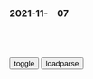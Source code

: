 ### 2021-11-　07

```note
```

<table id="tbc" style="white-space:pre-wrap">
</table>
<button onclick="toggleb()">toggle</button>
<button onclick="loadparse()">loadparse</button>
<br>
<!-- 🌸<br>🍅-　-🍑<hr>🍀 -->
<pre>
<textarea rows="30" cols="100" style="display: none" id="tar">

<p><font size="4""><b>
copy - How to get copied text from JavaScript - Stack Overflow</b></font>
https://stackoverflow.com/questions/53133390/how-to-get-copied-text-from-javascript

<font size="1" style="color:#DCDCDC"><b>2021/11/8 上午11:43:42</b></font>

<p><font size="4""><b>
jquery - Is it possible to paste from clipboard onclick in Javascript? - Stack Overflow</b></font>
https://stackoverflow.com/questions/50633601/is-it-possible-to-paste-from-clipboard-onclick-in-javascript

document.execCommand('paste');

<font size="1" style="color:#DCDCDC"><b>2021/11/8 上午11:32:45</b></font>

<p><font size="4""><b>
javascript - Get current clipboard content? - Stack Overflow</b></font>
https://stackoverflow.com/questions/6413036/get-current-clipboard-content

await navigator.clipboard.readText();

<font size="1" style="color:#DCDCDC"><b>2021/11/8 上午11:40:26</b></font>


TitleUrlSelect
　
{{ title }}
{{ url }}

{{ selected }}

{{ dt }}


<font size="2"><b>
阿 斯 兰 劝 架_哔哩哔哩_bilibili</b></font><br>
https://www.bilibili.com/video/BV1ZS4y1X7Sm

阿斯兰劝架

<font size="1" style="color:#DCDCDC"><b>2021/12/14 下午1:21:08</b></font><br>

<font size="4""><b>
高达SEED：为什么被我干掉的人都复活了，四天王同场竞技！,动漫,日本动漫,好看视频</b></font>
https://haokan.baidu.com/v?vid=311920692980570550&sfrom=baidu-feed

可怕的是封闭自我

我是化不可能为可能的男人

你到底知不知道自己现在要打什么

<font size="1" style="color:#1E90FF"><b>2021/11/6 下午9:38:19</b></font>
<font size="4""><b>
女孩子不要独自出去喝酒，看完这部电影你就知道了，太危险,影视,伦理片,好看视频</b></font>
https://haokan.baidu.com/v?vid=9698178830587684752&sfrom=baidu-feed

zf多年前做过一项活体实验，
他们必须用人体的脑垂体来阻止老化。

w尼听到后震惊无比。

<font size="1" style="color:#1E90FF"><b>2021/11/6 下午8:50:43</b></font>

<font size="4""><b>
重庆红衣小男孩事件真相是性窒息还是蛤m续命？|-娱乐广播网</b></font>
http://m.yulefm.com/news/2019-11-22/210184.html

<font size="1" style="color:#1E90FF"><b>2021/11/6 下午8:58:31</b></font>

<font size="4""><b>
杀小孩给自己孩子续命是什么电影 - 百度宝宝知道</b></font>
https://baobao.baidu.com/question/456133a65b8503a1f49ab53901aba013.html

永不退缩

<font size="1" style="color:#1E90FF"><b>2021/11/6 下午8:56:59</b></font>

<font size="4""><b>
美g数千情报官员可能被解雇，原因是……</b></font>
https://mbd.baidu.com/newspage/data/landingsuper?context=%7B%22nid%22%3A%22news_9234317571876799989%22%7D

　uaren6D
我的大学同学好友小杨，在哥伦比亚大学东亚学院留学，今年五月她在纽约接种了疫苗，两周之后去世…
　uaren6D
原本她准备八月份完成学业回g的。她在纽约疫情风暴眼，不得不接种疫苗，两针之后，头痛就蹲下，站不起来，其他h人同学好友送她去医院，当晚半夜去世，很奇怪的是她的主要器g竟然被医院当下z除了，这是我们几个g内同学好友听说之后最最气愤的…

x胖这厮想家
不好编了，也可能是预算减少，只好借疫苗口减减员。

Vo421ghl
他们不打是因为美g的疫苗研发时间太短、只有几个月的安全数据，远未成熟，谁愿意拿自己的生命和健康开玩笑？

s瓶红包使者
情报人员拒绝接种疫苗，他们一定是了解到了某种真相。

　SAASD金牛
这些都是搞情报的，说不定真的知道些什么  搞不好就像王牌特工演的那样，疫苗里面有纳米炸弹或者纳米收音机

h雅云0F
美gsh就是要培养这种无知无畏的人，有利于发动战争。

<font size="1" style="color:#1E90FF"><b>2021/11/6 下午8:31:40</b></font>

g王排名：聋哑的波吉王子，却有成为最伟大f王的梦想_腾讯新闻
https://new.qq.com/rain/a/20211017V064DE00

敏种
嘲笑光着身子的波吉王子是傻子，但波吉不在意，依旧微笑着朝城堡走去。
波吉告诉卡克，自己要成为这个世界上最伟大的锅王。

2021/11/6 下午3:30:02

真实历史影像，一起看看希特勒演讲有多么癫狂,历史,世界历史,好看视频
https://haokan.baidu.com/v?vid=10943541778799743122&sfrom=baidu-feed

演讲者在演讲的时候，眼睛最好看着站在前排的女人，她们最容易被征服。

很有可能就是被他那双，迷离的蓝眼睛所征服了。

很可能他自己在演讲中也特别开心，感受到了特别的乐趣。

希特勒的音域非常宽广，他在演讲过程中音调会跨越两个半八度。科学研究的结果还表明，这种音调变化能起到约束精神智力和激活脑干情感的作用。

回到中间时，他往往会说一句话：德g高于一切。然后便是雷鸣般的掌声。

y学文学猛兽历史足球
希哥：德g利益高于一切，我愿意为整个德意志奉献每一滴血，直到流干。

l璃丶银翼3M
从最后的结果来看好像是德g为他流干了每一滴血吧

2021/11/6 下午3:11:26

</textarea>
</pre>
<!-- 🍀<br>🍑-　-🍅<hr>🌸 -->

```tip
```

<script src="https://cdn.jsdelivr.net/npm/jquery@3.5.1/dist/jquery.min.js"></script>

<link rel="stylesheet" href="https://cdn.jsdelivr.net/gh/fancyapps/fancybox@3.5.7/dist/jquery.fancybox.min.css" />
<script src="https://cdn.jsdelivr.net/gh/fancyapps/fancybox@3.5.7/dist/jquery.fancybox.min.js"></script>

<script type="text/javascript">

var __urlRegex = /(\b(https?|ftp|file):\/\/[-A-Z0-9+&@#\/%?=~_|!:,.;]*[-A-Z0-9+&@#\/%=~_|])/ig;
var __imgRegex = /\.(?:jpe?g|gif|png)$/i;

loadparse();

function parseURL($string){

    var exp = __urlRegex;
    return $string.replace(exp,function(match){
            __imgRegex.lastIndex=0;
            if(__imgRegex.test(match)){
                return '<a data-fancybox="gallery" href="' + match.replace("/p=700", "")
                 + '"><img src="' + match.replace("/p=700", "/p=160x200")+'" width="64"></a>';
            }
            else{
                return '<a href="' + match + '" target="_blank">' + match + '</a>';
            }
        }
    );
}

function loadparse() {
  tbc.innerHTML = parseURL(tar.value);
}

function toggleb() {
  var x = document.getElementById("tar");
  if (x.style.display === "none") {
    x.style.display = "";
  } else {
    x.style.display = "none";
  }
}

</script>
